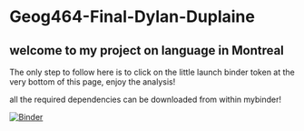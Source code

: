 # Geog464-Final-Dylan-Duplaine

## welcome to my project on language in Montreal
The only step to follow here is to click on the little launch binder token at the very bottom of this page, enjoy the analysis!

all the required dependencies can be downloaded from within mybinder!




[![Binder](https://mybinder.org/badge_logo.svg)](https://mybinder.org/v2/gh/BigBustah/Geog464-Final-Dylan-Duplaine/HEAD)